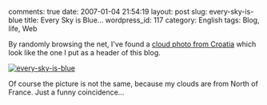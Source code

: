 comments: true
date: 2007-01-04 21:54:19
layout: post
slug: every-sky-is-blue
title: Every Sky is Blue...
wordpress_id: 117
category: English
tags: Blog, life, Web

By randomly browsing the net, I've found a [cloud photo from Croatia](http://tallecreative.com/designmudd/2005/06/13/croatia-pics/) which look like the one I put as a header of this blog.

[![every-sky-is-blue](http://kevin.deldycke.com/wp-content/uploads/2007/01/every-sky-is-blue-300x187.png)](http://kevin.deldycke.com/wp-content/uploads/2007/01/every-sky-is-blue.png)

Of course the picture is not the same, because my clouds are from North of France. Just a funny coincidence...

